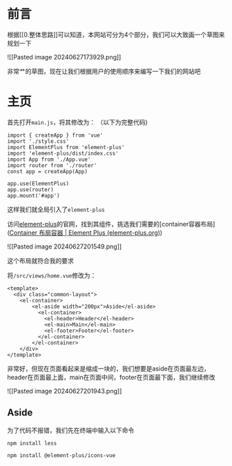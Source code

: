 # 前言

根据[[0.整体思路]]可以知道，本网站可分为4个部分，我们可以大致画一个草图来规划一下

![[Pasted image 20240627173929.png]]

非常艹的草图，现在让我们根据用户的使用顺序来编写一下我们的网站吧
# 主页

首先打开`main.js`，将其修改为：
（以下为完整代码)
```
import { createApp } from 'vue'  
import './style.css'  
import ElementPlus from 'element-plus'  
import 'element-plus/dist/index.css'  
import App from './App.vue'  
import router from './router'  
const app = createApp(App)  
  
app.use(ElementPlus)  
app.use(router)  
app.mount('#app')
```

这样我们就全局引入了`element-plus`

访问[element-plus](https://element-plus.org/zh-CN/component/)的官网，找到其组件，挑选我们需要的[container容器布局]([Container 布局容器 | Element Plus (element-plus.org)](https://element-plus.org/zh-CN/component/container.html))

![[Pasted image 20240627201549.png]]

这个布局就符合我的要求

将`/src/views/home.vue`修改为：

```
<template>  
  <div class="common-layout">  
    <el-container>      
	    <el-aside width="200px">Aside</el-aside>  
	      <el-container>        
			<el-header>Header</el-header>  
			<el-main>Main</el-main>  
	        <el-footer>Footer</el-footer>  
	      </el-container>    
	    </el-container>  
    </div>
</template>
```

非常好，但现在页面看起来是缩成一块的，我们想要是aside在页面最左边，header在页面最上面，main在页面中间，footer在页面最下面，我们继续修改

![[Pasted image 20240627201943.png]]

## Aside

为了代码不报错，我们先在终端中输入以下命令

```
npm install less

npm install @element-plus/icons-vue
```

